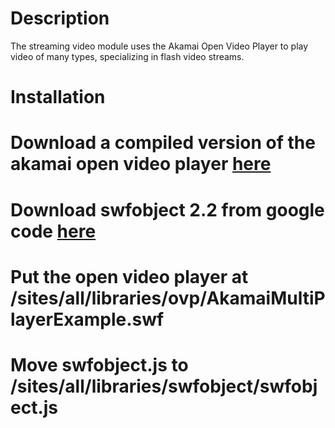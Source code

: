 Description
===========
The streaming video module uses the Akamai Open Video Player to play video of many types, specializing in flash video streams.

Installation
============
# Download a compiled version of the akamai open video player [here](http://caryme.com/files/AkamaiMultiPlayerExample.swf "Right click and save as")
# Download swfobject 2.2 from google code [here](http://code.google.com/p/swfobject/)
# Put the open video player at /sites/all/libraries/ovp/AkamaiMultiPlayerExample.swf
# Move swfobject.js to /sites/all/libraries/swfobject/swfobject.js
